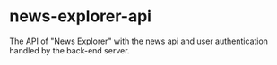 # news-explorer-api
The API of "News Explorer" with the news api and user authentication handled by the back-end server.
